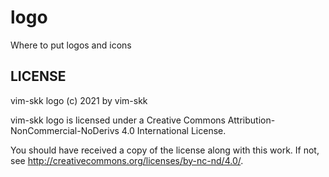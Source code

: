 # logo

Where to put logos and icons

## LICENSE

vim-skk logo (c) 2021 by vim-skk

vim-skk logo is licensed under a
Creative Commons Attribution-NonCommercial-NoDerivs 4.0 International License.

You should have received a copy of the license along with this
work.  If not, see <http://creativecommons.org/licenses/by-nc-nd/4.0/>.
